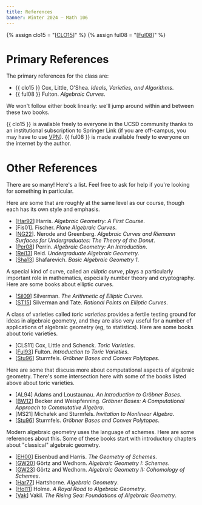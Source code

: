 ```yaml
---
title: References
banner: Winter 2024 — Math 106
---
```


{% assign clo15 = "[[CLO15](https://doi.org/10.1007/978-3-319-16721-3)]" %}
{% assign ful08 = "[[Ful08](https://dept.math.lsa.umich.edu/~wfulton/CurveBook.pdf)]" %}

# Primary References

The primary references for the class are: 

* {{ clo15 }} Cox, Little, O'Shea. *Ideals, Varieties, and Algorithms*. 
* {{ ful08 }} Fulton. *Algebraic Curves*. 

We won't follow either book linearly: we'll jump around within and between these two books. 

{{ clo15 }} is available freely to everyone in the UCSD community thanks to an institutional subscription to Springer Link (if you are off-campus, you may have to use [VPN](https://library.ucsd.edu/computing-and-technology/connect-from-off-campus/index.html)). {{ ful08 }} is made available freely to everyone on the internet by the author. 

# Other References

There are so many! Here's a list. Feel free to ask for help if you're looking for something in particular. 

Here are some that are roughly at the same level as our course, though each has its own style and emphasis. 

* [[Har92](https://doi.org/10.1007/978-1-4757-2189-8)] Harris. *Algebraic Geometry: A First Course*. 
* [Fis01]. Fischer. *Plane Algebraic Curves*. 
* [[NG22](https://doi.org/10.1007/978-3-031-11616-2)]. Nerode and Greenberg. *Algebraic Curves and Riemann Surfaces for Undergraduates: The Theory of the Donut*. 
* [[Per08](https://www.math.ens.psl.eu/~benoist/refs/Perrin.pdf)] Perrin. *Algebraic Geometry: An Introduction*. 
* [[Rei13](https://homepages.warwick.ac.uk/staff/Miles.Reid/MA4A5/UAG.pdf)] Reid. *Undergraduate Algebraic Geometry*. 
* [[Sha13](https://doi.org/10.1007/978-3-642-37956-7)] Shafarevich. *Basic Algebraic Geometry 1*. 

A special kind of curve, called an *elliptic curve*, plays a particularly important role in mathematics, especially number theory and cryptography. Here are some books about elliptic curves. 

* [[Sil09](https://doi.org/10.1007/978-0-387-09494-6)] Silverman. *The Arithmetic of Elliptic Curves*. 
* [[ST15](https://doi.org/10.1007/978-3-319-18588-0)] Silverman and Tate. *Rational Points on Elliptic Curves*. 

A class of varieties called *toric varieties* provides a fertile testing ground for ideas in algebraic geometry, and they are also very useful for a number of applications of algebraic geometry (eg, to statistics). Here are some books about toric varieties. 

* [CLS11] Cox, Little and Schenck. *Toric Varieties*. 
* [[Ful93](https://www.jstor.org/stable/j.ctt1b7x7vc)] Fulton. *Introduction to Toric Varieties*. 
* [[Stu96](https://math.berkeley.edu/~bernd/GBCP.pdf)] Sturmfels. *Gröbner Bases and Convex Polytopes*. 

Here are some that discuss more about computational aspects of algebraic geometry. There's some intersection here with some of the books listed above about toric varieties. 

* [AL94] Adams and Loustaunau. *An Introduction to Gröbner Bases*. 
* [[BW12](https://doi.org/10.1007/978-1-4612-0913-3)] Becker and Weispfenning. *Gröbner Bases: A Computational Approach to Commutative Algebra*. 
* [MS21] Michałek and Sturmfels. *Invitation to Nonlinear Algebra*. 
* [[Stu96](https://math.berkeley.edu/~bernd/GBCP.pdf)] Sturmfels. *Gröbner Bases and Convex Polytopes*. 

Modern algebraic geometry uses the language of schemes. Here are some references about this. Some of these books start with introductory chapters about "classical" algebraic geometry. 

* [[EH00](https://doi.org/10.1007/b97680)] Eisenbud and Harris. *The Geometry of Schemes*. 
* [[GW20](https://doi.org/10.1007/978-3-658-30733-2)] Görtz and Wedhorn. *Algebraic Geometry I: Schemes*. 
* [[GW23](https://doi.org/10.1007/978-3-658-43031-3)] Görtz and Wedhorn. *Algebraic Geometry II: Cohomology of Schemes*. 
* [[Har77](https://doi.org/10.1007/978-1-4757-3849-0)] Hartshorne. *Algebraic Geometry*. 
* [[Hol11](https://doi.org/10.1007/978-3-642-19225-8)] Holme. *A Royal Road to Algebraic Geometry*. 
* [[Vak](https://math.stanford.edu/~vakil/216blog/)] Vakil. *The Rising Sea: Foundations of Algebraic Geometry*. 
